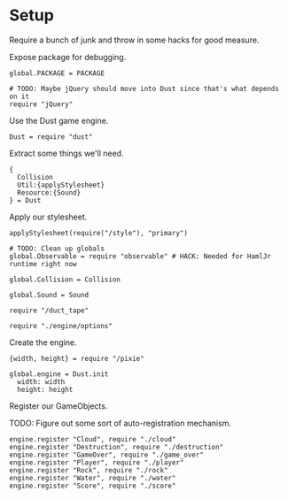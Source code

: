 Setup
=====

Require a bunch of junk and throw in some hacks for good measure.

Expose package for debugging.

    global.PACKAGE = PACKAGE

    # TODO: Maybe jQuery should move into Dust since that's what depends on it
    require "jQuery"

Use the Dust game engine.

    Dust = require "dust"

Extract some things we'll need.

    {
      Collision
      Util:{applyStylesheet} 
      Resource:{Sound}
    } = Dust

Apply our stylesheet.

    applyStylesheet(require("/style"), "primary")

    # TODO: Clean up globals
    global.Observable = require "observable" # HACK: Needed for HamlJr runtime right now

    global.Collision = Collision

    global.Sound = Sound

    require "/duct_tape"

    require "./engine/options"

Create the engine.

    {width, height} = require "/pixie"

    global.engine = Dust.init
      width: width
      height: height

Register our GameObjects.

TODO: Figure out some sort of auto-registration mechanism.

    engine.register "Cloud", require "./cloud"
    engine.register "Destruction", require "./destruction"
    engine.register "GameOver", require "./game_over"
    engine.register "Player", require "./player"
    engine.register "Rock", require "./rock"
    engine.register "Water", require "./water"
    engine.register "Score", require "./score"
